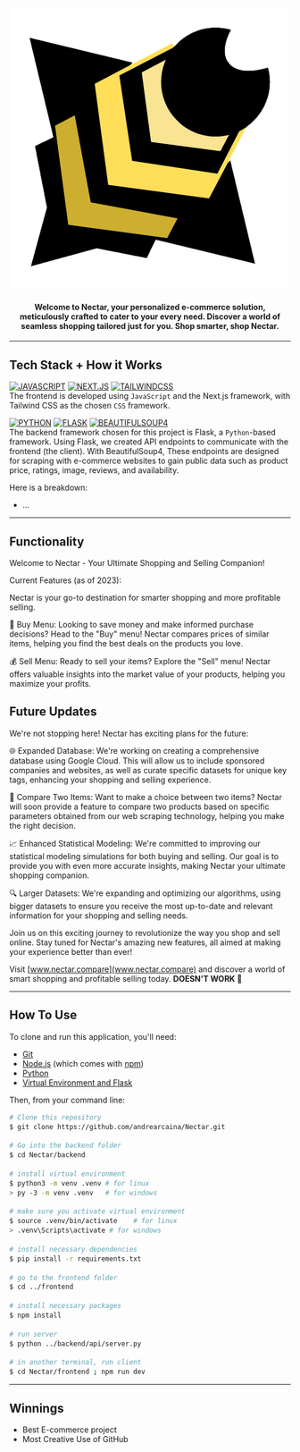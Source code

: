<h1 align="center">
  <img src="frontend/public/images/nectar.png" alt="logo">
</h1>

<h4 align="center">Welcome to Nectar, your personalized e-commerce solution, meticulously crafted to cater to your every need. Discover a world of seamless shopping tailored just for you. Shop smarter, shop Nectar.</h4>

<hr>

## Tech Stack + How it Works

[![JAVASCRIPT](https://img.shields.io/badge/javascript-101010?style=for-the-badge&logo=javascript&logoColor=ffdd54)](https://developer.mozilla.org/en-US/docs/Web/JavaScript)
[![NEXT.JS](https://img.shields.io/badge/NEXT-0769AD?style=for-the-badge&logo=next.js&logoColor=white)](https://nextjs.org/)
[![TAILWINDCSS](https://img.shields.io/badge/Tailwind_CSS-38B2AC?style=for-the-badge&logo=tailwind-css&logoColor=white)](https://tailwindcss.com/) \
The frontend is developed using `JavaScript` and the Next.js framework, with Tailwind CSS as the chosen `CSS` framework.

[![PYTHON](https://img.shields.io/badge/python-3670A0?style=for-the-badge&logo=python&logoColor=ffdd54)](https://www.python.org/)
[![FLASK](https://img.shields.io/badge/Flask-000000?style=for-the-badge&logo=flask&logoColor=white)](https://flask.palletsprojects.com/en/3.0.x/) 
[![BEAUTIFULSOUP4](https://img.shields.io/badge/BeautifulSoup4-14354C?style=for-the-badge&logo=python&logoColor=white
)](https://pypi.org/project/beautifulsoup4/) \
The backend framework chosen for this project is Flask, a `Python`-based framework. Using Flask, we created API endpoints to communicate with the frontend (the client).
With BeautifulSoup4, These endpoints are designed for scraping with e-commerce websites to gain public data such as product price, ratings, image, reviews, and availability.

Here is a breakdown:

- ...

<hr>

## Functionality
Welcome to Nectar - Your Ultimate Shopping and Selling Companion!

Current Features (as of 2023):

Nectar is your go-to destination for smarter shopping and more profitable selling.

🛒 Buy Menu: Looking to save money and make informed purchase decisions? Head to the "Buy" menu! Nectar compares prices of similar items, helping you find the best deals on the products you love.

💰 Sell Menu: Ready to sell your items? Explore the "Sell" menu! Nectar offers valuable insights into the market value of your products, helping you maximize your profits.

## Future Updates

We're not stopping here! Nectar has exciting plans for the future:

🌐 Expanded Database: We're working on creating a comprehensive database using Google Cloud. This will allow us to include sponsored companies and websites, as well as curate specific datasets for unique key tags, enhancing your shopping and selling experience.

🤝 Compare Two Items: Want to make a choice between two items? Nectar will soon provide a feature to compare two products based on specific parameters obtained from our web scraping technology, helping you make the right decision.

📈 Enhanced Statistical Modeling: We're committed to improving our statistical modeling simulations for both buying and selling. Our goal is to provide you with even more accurate insights, making Nectar your ultimate shopping companion.

🔍 Larger Datasets: We're expanding and optimizing our algorithms, using bigger datasets to ensure you receive the most up-to-date and relevant information for your shopping and selling needs.

Join us on this exciting journey to revolutionize the way you shop and sell online. Stay tuned for Nectar's amazing new features, all aimed at making your experience better than ever!

Visit [www.nectar.compare](www.nectar.compare) and discover a world of smart shopping and profitable selling today. **DOESN'T WORK 🤩**

<hr>

## How To Use

To clone and run this application, you'll need: 
* [Git](https://git-scm.com)
* [Node.js](https://nodejs.org/en/download/) (which comes with [npm](http://npmjs.com))
* [Python](https://www.python.org/downloads/)
* [Virtual Environment and Flask](https://flask.palletsprojects.com/en/3.0.x/installation/)

Then, from your command line:

```bash
# Clone this repository
$ git clone https://github.com/andrearcaina/Nectar.git

# Go into the backend folder
$ cd Nectar/backend

# install virtual environment
$ python3 -m venv .venv # for linux
> py -3 -m venv .venv   # for windows

# make sure you activate virtual environment
$ source .venv/bin/activate    # for linux
> .venv\Scripts\activate # for windows

# install necessary dependencies 
$ pip install -r requirements.txt

# go to the frontend folder
$ cd ../frontend

# install necessary packages
$ npm install

# run server
$ python ../backend/api/server.py

# in another terminal, run client
$ cd Nectar/frontend ; npm run dev
```

<hr>

## Winnings
- Best E-commerce project
- Most Creative Use of GitHub
